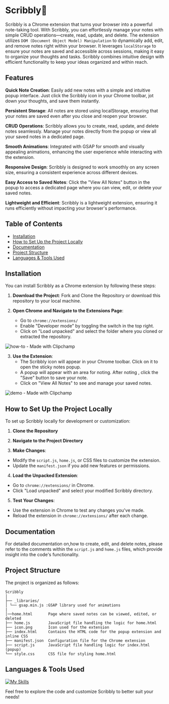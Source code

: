 # Scribbly📝

Scribbly is a Chrome extension that turns your browser into a powerful note-taking tool. With Scribbly, you can effortlessly manage your notes with simple CRUD operations—create, read, update, and delete. The extension utilizes `DOM (Document Object Model) Manipulation` to dynamically add, edit, and remove notes right within your browser. It leverages `localStorage` to ensure your notes are saved and accessible across sessions, making it easy to organize your thoughts and tasks. Scribbly combines intuitive design with efficient functionality to keep your ideas organized and within reach.

## Features
**Quick Note Creation**: Easily add new notes with a simple and intuitive popup interface. Just click the Scribbly icon in your Chrome toolbar, jot down your thoughts, and save them instantly.

**Persistent Storage**: All notes are stored using localStorage, ensuring that your notes are saved even after you close and reopen your browser.

**CRUD Operations**: Scribbly allows you to create, read, update, and delete notes seamlessly. Manage your notes directly from the popup or view all your saved notes in a dedicated page.

**Smooth Animations**: Integrated with GSAP for smooth and visually appealing animations, enhancing the user experience while interacting with the extension.

**Responsive Design**: Scribbly is designed to work smoothly on any screen size, ensuring a consistent experience across different devices.

**Easy Access to Saved Notes**: Click the "View All Notes" button in the popup to access a dedicated page where you can view, edit, or delete your saved notes.

**Lightweight and Efficient**: Scribbly is a lightweight extension, ensuring it runs efficiently without impacting your browser's performance.


## Table of Contents
- [Installation](#installation)
- [How to Set Up the Project Locally](#how-to-set-up-the-project-locally)
- [Documentation](#documentation)
- [Project Structure](#project-structure)
- [Languages & Tools Used](#languages--tools-used)



## Installation

You can install Scribbly as a Chrome extension by following these steps:

1. **Download the Project**:
Fork and Clone the Repository or download this repository to your local machine.

2. **Open Chrome and Navigate to the Extensions Page**:
   - Go to `chrome://extensions/`
   - Enable "Developer mode" by toggling the switch in the top right.
   - Click on "Load unpacked" and select the folder where you cloned or extracted the repository.
     
![how-to - Made with Clipchamp](https://github.com/user-attachments/assets/6b38f735-6d55-440e-855b-a072505b282b)


3. **Use the Extension**:
   - The Scribbly icon will appear in your Chrome toolbar. Click on it to open the sticky notes popup.
   - A popup will appear with an area for noting. After noting , click the "Save" button to save your note. 
   - Click on "View All Notes" to see and manage your saved notes.

![demo - Made with Clipchamp](https://github.com/user-attachments/assets/a0146219-a308-403c-b7b9-bd7340d0fb1f)




## How to Set Up the Project Locally

To set up Scribbly locally for development or customization:

1. **Clone the Repository**

2. **Navigate to the Project Directory**

3. **Make Changes**:
- Modify the `script.js`, `home.js`, or CSS files to customize the extension.
- Update the `manifest.json` if you add new features or permissions.

4. **Load the Unpacked Extension**:
- Go to `chrome://extensions/` in Chrome.
- Click "Load unpacked" and select your modified Scribbly directory.

5. **Test Your Changes**:
- Use the extension in Chrome to test any changes you've made.
- Reload the extension in `chrome://extensions/` after each change.

## Documentation

For detailed documentation on,how to create, edit, and delete notes, please refer to the comments within the `script.js` and `home.js` files, which provide insight into the code's functionality.


## Project Structure
The project is organized as follows:
```
Scribbly 
│ 
├── _libraries/ 
│ └── gsap.min.js :GSAP library used for animations
|
│──home.html       Page where saved notes can be viewed, edited, or deleted
├── home.js        JavaScript file handling the logic for home.html 
├── icon.png       Icon used for the extension 
├── index.html     Contains the HTML code for the popup extension and inline CSS 
├── manifest.json  Configuration file for the Chrome extension 
├── script.js      JavaScript file handling logic for index.html (popup) 
└── style.css      CSS file for styling home.html
```

## Languages & Tools Used
[![My Skills](https://skillicons.dev/icons?i=html,css,js,figma,git)](https://skillicons.dev)


Feel free to explore the code and customize Scribbly to better suit your needs!


  
